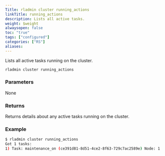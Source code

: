 ```yaml
---
Title: rladmin cluster running_actions
linkTitle: running_actions
description: Lists all active tasks.
weight: $weight
alwaysopen: false
toc: "true"
tags: ["configured"]
categories: ["RS"]
aliases: 
---
```


Lists all active tasks running on the cluster.

```sh
rladmin cluster running_actions
```

### Parameters

None

### Returns

Returns details about any active tasks running on the cluster. 

### Example

```sh
$ rladmin cluster running_actions
Got 1 tasks:
1) Task: maintenance_on (ce391d81-8d51-4ce2-8f63-729c7ac2589e) Node: 1 Status: running
```